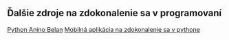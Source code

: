 ## Ďalšie zdroje na zdokonalenie sa v programovaní

[Python Anino Belan](http://www.smnd.sk/anino/moje/Python.pdf)
[Mobilná aplikácia na zdokonalenie sa v pythone](https://play.google.com/store/apps/details?id=com.sololearn.python)